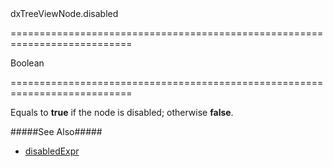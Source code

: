 <!--id-->dxTreeViewNode.disabled<!--/id-->
===========================================================================
<!--type-->Boolean<!--/type-->
===========================================================================

<!--shortDescription-->
Equals to **true** if the node is disabled; otherwise **false**.
<!--/shortDescription-->

<!--fullDescription-->
#####See Also#####
- [disabledExpr](/Documentation/ApiReference/UI_Widgets/dxTreeView/Configuration/#disabledExpr)
<!--/fullDescription-->
